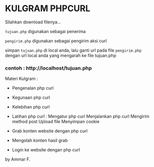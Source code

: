 # KULGRAM PHPCURL

Silahkan download filenya...

`tujuan.php` digunakan sebagai penerima

`pengirim.php` digunakan sebagai pengirim aksi curl



simpan `tujuan.php` di local anda,
lalu ganti url pada file `pengirim.php` dengan url local anda yang mengarah ke file tujuan.php


### contoh : http://localhost/tujuan.php





Materi Kulgram : 

- Pengenalan php curl
- Kegunaan php curl
- Kelebihan php curl

- Latihan php curl :
Mengatur php curl
Menjalankan php curl
Mengirim method post
Upload file
Menyimpan cookie

- Grab konten website dengan php curl
- Mengolah konten hasil grab
- Login ke website dengan php curl













by Ammar F.